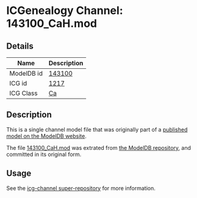 # ICGenealogy Channel: 143100\_CaH.mod

## Details

Name | Description
---- | -----------
ModelDB id | [143100](http://senselab.med.yale.edu/ModelDB/ShowModel.cshtml?model=143100)
ICG id | [1217](http://icg.neurotheory.ox.ac.uk/channels/3/1217)
ICG Class | [Ca](http://icg.neurotheory.ox.ac.uk/channels/3)

## Description

This is a single channel model file that was originally part of a [published model on the ModelDB website](http://senselab.med.yale.edu/mModelDB/ShowModel.cshtml?model=143100).

The file [143100\_CaH.mod](143100_CaH.mod) was extrated from [the ModelDB repository](http://senselab.med.yale.edu/ModelDB/ShowModel.cshtml?model=143100), and committed in its original form.

## Usage

See the [icg-channel super-repository](https://github.com/icgenealogy/icg-channels) for more information.